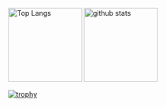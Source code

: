 <p align="left"> 
  <img alt="Top Langs" height="150px" src="https://github-readme-stats.vercel.app/api/top-langs/?username=naoya0117&layout=compact&show_icons=true" />
  <img alt="github stats" height="150px" src="https://github-readme-stats.vercel.app/api?username=naoya0117&show_icons=ture" />
</p>

[![trophy](https://github-profile-trophy.vercel.app/?username=naoya0117&column=7)](https://github.com/ryo-ma/github-profile-trophy)
